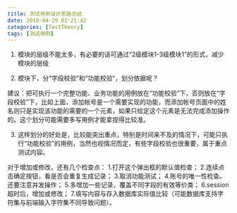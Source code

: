 ```yaml
---
title: 测试用例设计思路总结
date: 2018-04-29 02:21:42
categories: [TestTheory]
tags: [测试用例]
---
```


1. 模块的层级不能太多，有必要的话可通过“2级模块1-3级模块1”的形式，减少模块的层级

2. 模块下，分“字段校验”和“功能校验”，划分依据呢？

建议：把可执行一个完整功能、业务功能的用例放在“功能校验”下，否则放在“字段校验”下，比如上面，添加帐号是一个需要实现的功能，而添加帐号页面中的姓名则只是实现该功能的需要的一个元素，如果只给定这个元素是无法完成添加操作的。这个划分可能需要多写用例才能拿捏得比较准。

3. 这样划分的好处是，比较能突出重点，特别是时间来不及的情况下，可能只执行“功能校验”的用例，当然也视情况而定，有些字段校验也很重要，属于重点测试内容。


对于增加或修改，还有几个检查点：
1.打开这个弹出框的默认值检查；
2.连续点击确定按钮，看是否会重复生成记录；
3.取消功能测试；
4.账号的唯一性检查。还要注意并发操作；
5.多增加一些记录，覆盖不同字段的有效等价类；
6.session超时后，增加或修改；
7.填写内容与存入数据库实际值比较（可能数据库支持字符集与前端输入字符集不同导致问题）。